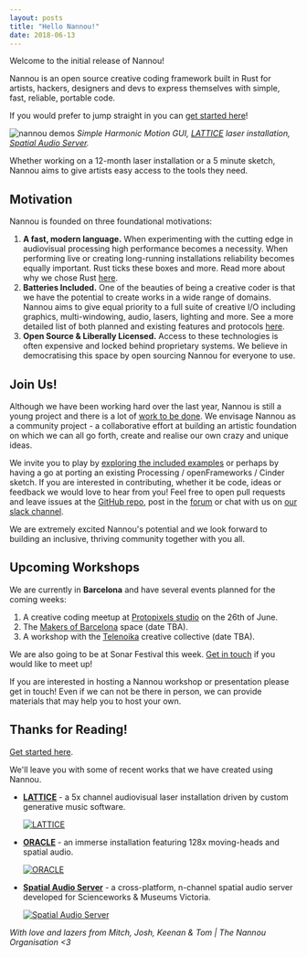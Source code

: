 ```yaml
---
layout: posts
title: "Hello Nannou!"
date: 2018-06-13
---
```


Welcome to the initial release of Nannou!

Nannou is an open source creative coding framework built in Rust for artists, hackers, designers and devs to express themselves with simple, fast, reliable, portable code.

If you would prefer to jump straight in you can [get started here](https://github.com/nannou-org/nannou#getting-started)!

![nannou demos](https://i.imgur.com/m7Cba72.png)
*Simple Harmonic Motion GUI, [LATTICE](https://www.mindbuffer.net/#/lattice/) laser installation, [Spatial Audio Server](https://github.com/museumsvictoria/spatial_audio_server).*

Whether working on a 12-month laser installation or a 5 minute sketch, Nannou aims to give artists easy access to the tools they need.

## Motivation

Nannou is founded on three foundational motivations:

1. **A fast, modern language.** When experimenting with the cutting edge in audiovisual processing high performance becomes a necessity. When performing live or creating long-running installations reliability becomes equally important. Rust ticks these boxes and more. Read more about why we chose Rust [here](https://github.com/nannou-org/nannou#why-rust).
2. **Batteries Included.** One of the beauties of being a creative coder is that we have the potential to create works in a wide range of domains. Nannou aims to give equal priority to a full suite of creative I/O including graphics, multi-windowing, audio, lasers, lighting and more. See a more detailed list of both planned and existing features and protocols [here](https://github.com/nannou-org/nannou#goals).
3. **Open Source & Liberally Licensed.** Access to these technologies is often expensive and locked behind proprietary systems. We believe in democratising this space by open sourcing Nannou for everyone to use.

## Join Us!

Although we have been working hard over the last year, Nannou is still a young project and there is a lot of [work to be done](https://github.com/nannou-org/nannou#goals). We envisage Nannou as a community project - a collaborative effort at building an artistic foundation on which we can all go forth, create and realise our own crazy and unique ideas.

We invite you to play by [exploring the included examples](https://github.com/nannou-org/nannou#nannou-examples) or perhaps by having a go at porting an existing Processing / openFrameworks / Cinder sketch. If you are interested in contributing, whether it be code, ideas or feedback we would love to hear from you! Feel free to open pull requests and leave issues at the [GitHub repo](https://github.com/nannou-org/nannou), post in the [forum](http://forum.nannou.cc) or chat with us on [our slack channel](https://nannou.slack.com).

We are extremely excited Nannou's potential and we look forward to building an inclusive, thriving community together with you all.

## Upcoming Workshops

We are currently in **Barcelona** and have several events planned for the coming weeks:

1. A creative coding meetup at [Protopixels studio](https://protopixel.net/) on the 26th of June.
2. The [Makers of Barcelona](http://www.mob-barcelona.com/) space (date TBA).
3. A workshop with the [Telenoika](http://www.telenoika.net/) creative collective (date TBA).

We are also going to be at Sonar Festival this week. [Get in touch](contact@nannou.cc) if you would like to meet up!

If you are interested in hosting a Nannou workshop or presentation please get in touch! Even if we can not be there in person, we can provide materials that may help you to host your own.

## Thanks for Reading!

[Get started here](https://github.com/nannou-org/nannou/tree/readme#getting-started).

We'll leave you with some of recent works that we have created using Nannou.

- [**LATTICE**](https://www.mindbuffer.net/#/lattice/) - a 5x channel audiovisual laser installation driven by custom generative music software.

  [![LATTICE](https://static1.squarespace.com/static/598bcd9f6b8f5b57cf8691fb/5990e9399f74563f0321c76a/599116bce4fcb5badd8955e3/1527498906098/19679168_10155445797492716_3441482789834233679_o.jpg?format=1000w)](https://www.mindbuffer.net/#/lattice/)

- [**ORACLE**](https://www.mindbuffer.net/#/oracle/) - an immerse installation featuring 128x moving-heads and spatial audio.

  [![ORACLE](https://i.imgur.com/lbPKPDl.png)](https://www.mindbuffer.net/#/oracle/)

- [**Spatial Audio Server**](https://github.com/museumsvictoria/spatial_audio_server) - a cross-platform, n-channel spatial audio server developed for Scienceworks & Museums Victoria.

  [![Spatial Audio Server](https://camo.githubusercontent.com/49c023f616f3aa81b381d6cd24582c17e79309b2/68747470733a2f2f696d6775722e636f6d2f3271584a746a632e706e67)](https://github.com/museumsvictoria/spatial_audio_server)

*With love and lazers from Mitch, Josh, Keenan & Tom | The Nannou Organisation <3*

